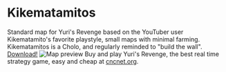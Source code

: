 # Kikematamitos
Standard map for Yuri's Revenge based on the YouTuber user Kikematamito's favorite playstyle, small maps with minimal farming. Kikematamitos is a Cholo, and regularly reminded to "build the wall".
[Download!](https://github.com/republic-development/Kikematamitos/releases)
![Map preview](https://github.com/republic-development/Kikematamitos/blob/master/%5B4%5D%20Kikematamitos.png?raw=true)
Buy and play Yuri's Revenge, the best real time strategy game, easy and cheap at [cncnet.org](https://cncnet.org/yuris-revenge).
